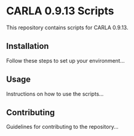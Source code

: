 # CARLA 0.9.13 Scripts

This repository contains scripts for CARLA 0.9.13.

## Installation

Follow these steps to set up your environment...

## Usage

Instructions on how to use the scripts...

## Contributing

Guidelines for contributing to the repository...
